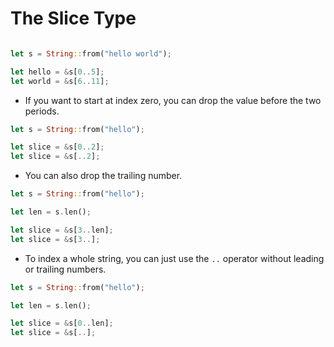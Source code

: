 # The Slice Type

``` rust

let s = String::from("hello world");

let hello = &s[0..5];
let world = &s[6..11];

```

- If you want to start at index zero, you can drop the value before the two periods.

``` rust
let s = String::from("hello");

let slice = &s[0..2];
let slice = &s[..2];
```

- You can also drop the trailing number.

``` rust
let s = String::from("hello");

let len = s.len();

let slice = &s[3..len];
let slice = &s[3..];
```

- To index a whole string, you can just use the `..` operator without leading or trailing numbers.

``` rust
let s = String::from("hello");

let len = s.len();

let slice = &s[0..len];
let slice = &s[..];
```